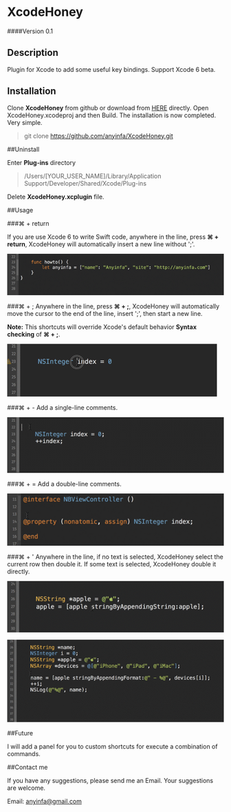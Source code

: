 XcodeHoney
==========

####Version 0.1

## Description

Plugin for Xcode to add some useful key bindings. Support Xcode 6 beta.

## Installation

Clone __XcodeHoney__ from github or download from [HERE](https://github.com/anyinfa/XcodeHoney.git) directly. Open XcodeHoney.xcodeproj and then Build. The installation is now completed. Very simple.

>git clone https://github.com/anyinfa/XcodeHoney.git

##Uninstall

Enter __Plug-ins__ directory

>/Users/[YOUR\_USER\_NAME]/Library/Application Support/Developer/Shared/Xcode/Plug-ins

Delete __XcodeHoney.xcplugin__ file.

##Usage

###⌘ + return

If you are use Xcode 6 to write Swift code, anywhere in the line, press __⌘ + return__, XcodeHoney will automatically insert a new line without ';'.

![Screenshot](001.gif)

###⌘ + ;
Anywhere in the line, press __⌘ + ;__, XcodeHoney will automatically move the cursor to the end of the line, insert ';', then start a new line.

__Note:__ This shortcuts will override Xcode's default behavior __Syntax checking__ of __⌘ + ;__.

![Screenshot](002.gif)

###⌘ + -
Add a single-line comments.

![Screenshot](003.gif)

###⌘ + =
Add a double-line comments.

![Screenshot](004.gif)

###⌘ + '
Anywhere in the line, if no text is selected, XcodeHoney select the current row then double it. If some text is selected, XcodeHoney double it directly.

![Screenshot](005.gif)

![Screenshot](006.gif)

##Future

I will add a panel for you to custom shortcuts for execute a combination of commands.

##Contact me

If you have any suggestions, please send me an Email. Your suggestions are welcome.

Email: [anyinfa@gmail.com](anyinfa@gmail.com)
